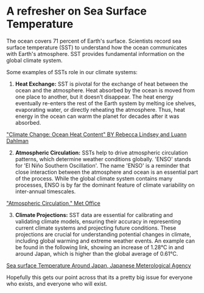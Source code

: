 # A refresher on Sea Surface Temperature <a name="climate-change-refresh"></a>
The ocean covers 71 percent of Earth's surface. Scientists record sea surface temperature (SST) to understand how the ocean communicates with Earth's atmosphere. SST provides fundamental information on the global climate system. 

Some examples of SSTs role in our climate systems: 
1. **Heat Exchange:** SST is pivotal for the exchange of heat between the ocean and the atmosphere. Heat absorbed by the ocean is moved from one place to another, but it doesn’t disappear. The heat energy eventually re-enters the rest of the Earth system by melting ice shelves, evaporating water, or directly reheating the atmosphere. Thus, heat energy in the ocean can warm the planet for decades after it was absorbed. 

["Climate Change: Ocean Heat Content" BY Rebecca Lindsey and Luann Dahlman](https://www.climate.gov/news-features/understanding-climate/climate-change-ocean-heat-content)

2. **Atmospheric Circulation:** SSTs help to drive atmospheric circulation patterns, which determine weather conditions globally. 'ENSO' stands for 'El Niño Southern Oscillation'. The name 'ENSO' is a reminder that close interaction between the atmosphere and ocean is an essential part of the process. While the global climate system contains many processes, ENSO is by far the dominant feature of climate variability on inter-annual timescales. 

["Atmospheric Circulation," Met Office](https://www.metoffice.gov.uk/weather/learn-about/weather/atmosphere/global-circulation-patterns)

3. **Climate Projections:** SST data are essential for calibrating and validating climate models, ensuring their accuracy in representing current climate systems and projecting future conditions. These projections are crucial for understanding potential changes in climate, including global warming and extreme weather events. An example can be found in the following link, showing an increase of 1.28°C in and around Japan, which is higher than the global average of 0.61°C. 

[Sea surface Temperature Around Japan, Japanese Meterological Agency](https://www.data.jma.go.jp/gmd/kaiyou/english/long_term_sst_japan/sea_surface_temperature_around_japan.html)

Hopefully this gets our point across that its a pretty big issue for everyone who exists, and everyone who will exist. 
